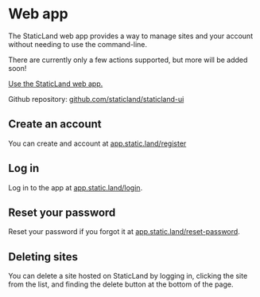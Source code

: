 # Web app

The StaticLand web app provides a way to manage sites and your account without needing to use the command-line.

There are currently only a few actions supported, but more will be added soon!

[Use the StaticLand web app.](https://app.static.land)

Github repository: [github.com/staticland/staticland-ui](https://github.com/staticland/staticland-ui)

## Create an account

You can create and account at [app.static.land/register](https://app.static.land/register)

## Log in

Log in to the app at [app.static.land/login](https://app.static.land/login).

## Reset your password

Reset your password if you forgot it at [app.static.land/reset-password](https://app.static.land/reset-password).

## Deleting sites

You can delete a site hosted on StaticLand by logging in, clicking the site from the list, and finding the delete button at the bottom of the page.

